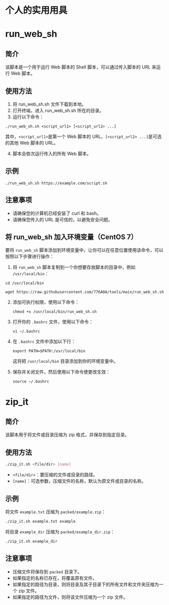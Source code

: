 # 个人的实用用具

# run_web_sh

## 简介

该脚本是一个用于运行 Web 脚本的 Shell 脚本，可以通过传入脚本的 URL 来运行 Web 脚本。

## 使用方法

1. 将 run_web_sh.sh 文件下载到本地。
2. 打开终端，进入 run_web_sh.sh 所在的目录。
3. 运行以下命令：

```
./run_web_sh.sh <script_url1> [<script_url2> ...]
```

其中，`<script_url1>`是第一个 Web 脚本的 URL，`[<script_url2> ...]`是可选的其他 Web 脚本的 URL。

4. 脚本会依次运行传入的所有 Web 脚本。

## 示例

```
./run_web_sh.sh https://example.com/script.sh
```

## 注意事项

- 请确保您的计算机已经安装了 curl 和 bash。
- 请确保您传入的 URL 是可信的，以避免安全问题。

## 将 run_web_sh 加入环境变量（CentOS 7）

要将 `run_web_sh` 脚本添加到环境变量中，让你可以在任意位置使用该命令，可以按照以下步骤进行操作：

1. 将 `run_web_sh` 脚本复制到一个你想要存放脚本的目录中，例如 `/usr/local/bin`：

```
cd /usr/local/bin

wget https://raw.githubusercontent.com/776A0A/tools/main/run_web_sh.sh
```

2. 添加可执行权限，使用以下命令：

   ```
   chmod +x /usr/local/bin/run_web_sh.sh
   ```

3. 打开你的 `.bashrc` 文件，使用以下命令：

   ```
   vi ~/.bashrc
   ```

4. 在 `.bashrc` 文件中添加以下行：

   ```
   export PATH=$PATH:/usr/local/bin
   ```

   这将把 `/usr/local/bin` 目录添加到你的环境变量中。

5. 保存并关闭文件，然后使用以下命令使更改生效：

   ```
   source ~/.bashrc
   ```

# zip_it

## 简介

该脚本用于将文件或目录压缩为 zip 格式，并保存到指定目录。

## 使用方法

```sh
./zip_it.sh <file/dir> [name]
```

- `<file/dir>`：要压缩的文件或目录的路径。
- `[name]`：可选参数，压缩文件的名称，默认为原文件或目录的名称。

## 示例

将文件 `example.txt` 压缩为 `packed/example.zip`：

```sh
./zip_it.sh example.txt example
```

将目录 `example_dir` 压缩为 `packed/example_dir.zip`：

```sh
./zip_it.sh example_dir
```

## 注意事项

- 压缩文件将保存到 `packed` 目录下。
- 如果指定的名称已存在，将覆盖原有文件。
- 如果指定的路径为目录，则将目录及其子目录下的所有文件和文件夹压缩为一个 zip 文件。
- 如果指定的路径为文件，则将该文件压缩为一个 zip 文件。
